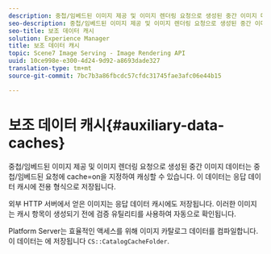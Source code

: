 ```yaml
---
description: 중첩/임베드된 이미지 제공 및 이미지 렌더링 요청으로 생성된 중간 이미지 데이터는 중첩/임베드된 요청에 cache=on을 지정하여 캐싱할 수 있습니다. 이 데이터는 응답 데이터 캐시에 전용 형식으로 저장됩니다.
seo-description: 중첩/임베드된 이미지 제공 및 이미지 렌더링 요청으로 생성된 중간 이미지 데이터는 중첩/임베드된 요청에 cache=on을 지정하여 캐싱할 수 있습니다. 이 데이터는 응답 데이터 캐시에 전용 형식으로 저장됩니다.
seo-title: 보조 데이터 캐시
solution: Experience Manager
title: 보조 데이터 캐시
topic: Scene7 Image Serving - Image Rendering API
uuid: 10ce998e-e300-4d24-9d92-a8693dade327
translation-type: tm+mt
source-git-commit: 7bc7b3a86fbcdc57cfdc31745fae3afc06e44b15

---
```



# 보조 데이터 캐시{#auxiliary-data-caches}

중첩/임베드된 이미지 제공 및 이미지 렌더링 요청으로 생성된 중간 이미지 데이터는 중첩/임베드된 요청에 cache=on을 지정하여 캐싱할 수 있습니다. 이 데이터는 응답 데이터 캐시에 전용 형식으로 저장됩니다.

외부 HTTP 서버에서 얻은 이미지는 응답 데이터 캐시에도 저장됩니다. 이러한 이미지는 캐시 항목이 생성되기 전에 검증 유틸리티를 사용하여 자동으로 확인됩니다.

Platform Server는 효율적인 액세스를 위해 이미지 카탈로그 데이터를 컴파일합니다. 이 데이터는 에 저장됩니다 `CS::CatalogCacheFolder`.
